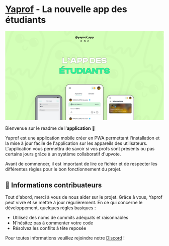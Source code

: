 # [Yaprof](https://yaprof.fr) - La nouvelle app des étudiants

<a href="https://yaprof.fr"><img src="https://github.com/Yaprof/.github/blob/e082459f53a93c19cde15711868cdb7b58154294/profile/Banner.png"><a/>

Bienvenue sur le readme de l'**application** 🎉<br>

Yaprof est une application mobile créer en PWA permettant l'installation et la mise à jour facile de l'application sur les appareils des utilisateurs.
L'application vous permettra de savoir si vos profs sont présents ou pas certains jours grâce à un système collaboratif d'upvote.

Avant de commencer, il est important de lire ce fichier et de respecter les différentes règles pour le bon fonctionnement du projet.

## 🎈 Informations contribuateurs

Tout d'abord, merci à vous de nous aider sur le projet. Grâce à vous, Yaprof peut vivre et se mettre à jour régulièrement.
En ce qui concerne le développement, quelques règles basiques :
- Utilisez des noms de commits adéquats et raisonnables
- N'hésitez pas à commenter votre code
- Résolvez les conflits à tête reposée

Pour toutes informations veuillez rejoindre notre [Discord](https://discord.gg/yaprof) !

